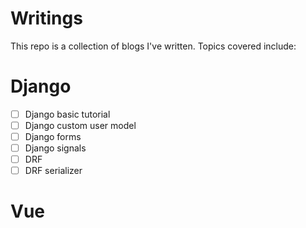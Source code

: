 # Writings

This repo is a collection of blogs I've written. Topics covered include:

# Django
- [ ] Django basic tutorial
- [ ] Django custom user model
- [ ] Django forms
- [ ] Django signals
- [ ] DRF
- [ ] DRF serializer

# Vue